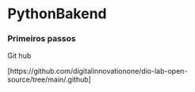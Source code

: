 # PythonBakend

<h3>Primeiros passos</h3>
<p>Git hub</p> [https://github.com/digitalinnovationone/dio-lab-open-source/tree/main/.github]
